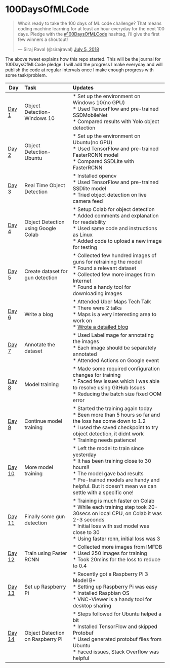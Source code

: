 # 100DaysOfMLCode  

<blockquote class="twitter-tweet" data-lang="en"><p lang="en" dir="ltr">Who’s ready to take the 100 days of ML code challenge? That means coding machine learning for at least an hour everyday for the next 100 days. Pledge with the <a href="https://twitter.com/hashtag/100DaysOfMLCode?src=hash&amp;ref_src=twsrc%5Etfw">#100DaysOfMLCode</a> hashtag, I’ll give the first few winners a shoutout!</p>&mdash; Siraj Raval (@sirajraval) <a href="https://twitter.com/sirajraval/status/1014758160572141568?ref_src=twsrc%5Etfw">July 5, 2018</a></blockquote>

The above tweet explains how this repo started. This will be the journal for 100DaysOfMLCode pledge. I will add the progress I make everyday and will publish the code at regular intervals once I make enough progress with some task/problem.  

| Day        | Task           |   Updates      |   
| ------------- |:-------------|  :---------------- |  
| [Day 1](https://github.com/theimgclist/100DaysOfMLCode/tree/master/Day1) | Object Detection-Windows 10 |* Set up the environment on Windows 10(no GPU) </br> * Used TensorFlow and pre-trained SSDMobileNet </br> * Compared results with Yolo object detection |  
| [Day 2](https://github.com/theimgclist/100DaysOfMLCode/tree/master/Day2) | Object Detection-Ubuntu |* Set up the environment on Ubuntu(no GPU) </br> * Used TensorFlow and pre-trained FasterRCNN model </br> * Compared SSDLite with FasterRCNN |  
| [Day 3](https://github.com/theimgclist/100DaysOfMLCode/tree/master/Day3) | Real Time Object Detection |* Installed opencv </br> * Used TensorFlow and pre-trained SSDlite model </br> * Tried object detection on live camera feed |  
| [Day 4](https://github.com/theimgclist/100DaysOfMLCode/tree/master/Day4) | Object Detection using Google Colab |* Setup Colab for object detection</br> * Added comments and explanation for readability </br> * Used same code and instructions as Linux </br> * Added code to upload a new image for testing |  
| [Day 5](https://github.com/theimgclist/100DaysOfMLCode/tree/master/Day5) | Create dataset for gun detection |* Collected few hundred images of guns for retraining the model </br> * Found a relevant dataset</br> * Collected few more images from Internet </br> * Found a handy tool for downloading images |  
| [Day 6](https://github.com/theimgclist/100DaysOfMLCode/tree/master/Day6) | Write a blog |* Attended Uber Maps Tech Talk </br> * There were 2 talks</br> * Maps is a very interesting area to work on </br> * [Wrote a detailed blog](https://t.co/T2rpS2ICz1)|  
| [Day 7](https://github.com/theimgclist/100DaysOfMLCode/tree/master/Day7) | Annotate the dataset |* Used LabelImage for annotating the images </br> * Each image should be separately annotated</br> * Attended Actions on Google event |  
| [Day 8](https://github.com/theimgclist/100DaysOfMLCode/tree/master/Day8) | Model training |* Made some required configuration changes for training </br> * Faced few issues which I was able to resolve using GitHub Issues</br> * Reducing the batch size fixed OOM error|  
| [Day 9](https://github.com/theimgclist/100DaysOfMLCode/tree/master/Day9) | Continue model training |* Started the training again today  </br> * Been more than 5 hours so far and the loss has come down to 1.2</br> * I used the saved checkpoint to try object detection, it didnt work</br> * Training needs patience!|  
| [Day 10](https://github.com/theimgclist/100DaysOfMLCode/tree/master/Day10) | More model training |* Left the model to train since yesterday</br> * It has been training close to 30 hours!! </br> * The model gave bad results </br> * Pre-trained models are handy and helpful. But it doesn't mean we can settle with a specific one!|  
| [Day 11](https://github.com/theimgclist/100DaysOfMLCode/tree/master/Day11) | Finally some gun detection |* Training is much faster on Colab</br> * While each training step took 20-30secs on local CPU, on Colab it was 2-3 seconds </br> * Initial loss with ssd model was close to 30 </br> * Using faster rcnn, initial loss was 3 |  
| [Day 12](https://github.com/theimgclist/100DaysOfMLCode/tree/master/Day12) | Train using Faster RCNN |* Collected more images from IMFDB</br> * Used 250 images for training</br> * Took 20mins for the loss to reduce to 0.4 |   
| [Day 13](https://github.com/theimgclist/100DaysOfMLCode/tree/master/Day13) | Set up Raspberry Pi |* Recently got a Raspberry Pi 3 Model B+</br> * Setting up Raspberry Pi was easy </br> * Installed Raspbian OS</br> * VNC-Viewer is a handy tool for desktop sharing |  
| [Day 14](https://github.com/theimgclist/100DaysOfMLCode/tree/master/Day14) | Object Detection on Raspberry Pi |* Steps followed for Ubuntu helped a bit</br> * Installed TensorFlow and skipped Protobuf </br> * Used generated protobuf files from Ubuntu</br> * Faced issues, Stack Overflow was helpful |  